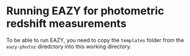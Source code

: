 # Running EAZY for photometric redshift measurements

To be able to run EAZY, you need to copy the `templates` folder from the `eazy-photoz` diredctory into this working directory. 
